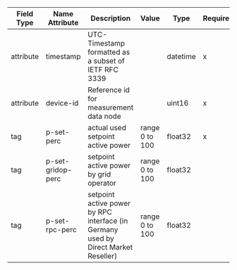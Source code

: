| Field Type | Name Attribute    | Description                                                                        | Value          | Type     | Required | Example                                                | Notes | Version | 
|------------|-------------------|------------------------------------------------------------------------------------|----------------|----------|----------|--------------------------------------------------------|-------|---------| 
| attribute  | timestamp         | UTC-Timestamp formatted as a subset of IETF RFC 3339                               |                | datetime | x        | <event timestamp="2016-11-25T18:11:37Z" device-id="1"> |       | 2.0.5   | 
| attribute  | device-id         | Reference id for measurement data node                                             |                | uint16   | x        | <event timestamp="2016-11-25T18:11:37Z" device-id="1"> |       | 2.0.5   | 
| tag        | p-set-perc        | actual used setpoint active power                                                  | range 0 to 100 | float32  | x        | <p-set-perc>78</p-set-perc>                            |       | 2.0.5   | 
| tag        | p-set-gridop-perc | setpoint active power by grid operator                                             | range 0 to 100 | float32  |          | <p-set-gridop-perc>100</p-set-gridop-perc>             |       | 2.0.5   | 
| tag        | p-set-rpc-perc    | setpoint active power by RPC interface (in Germany used by Direct Market Reseller) | range 0 to 100 | float32  |          | <p-set-rpc-perc>78</p-set-rpc-perc>                    |       | 2.0.5   | 
